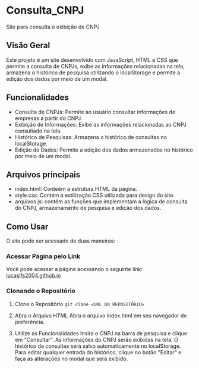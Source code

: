 # Consulta_CNPJ
Site para consulta e exibição de CNPJ


## Visão Geral
Este projeto é um site desenvolvido com JavaScript, HTML e CSS que permite a consulta de CNPJs, exibe as informações relacionadas na tela, armazena o histórico de pesquisa utilizando o localStorage e permite a edição dos dados por meio de um modal.

## Funcionalidades
+ Consulta de CNPJs: Permite ao usuário consultar informações de empresas a partir do CNPJ.
+ Exibição de Informações: Exibe as informações relacionadas ao CNPJ consultado na tela.
+ Histórico de Pesquisas: Armazena o histórico de consultas no localStorage.
+ Edição de Dados: Permite a edição dos dados armazenados no histórico por meio de um modal.

## Arquivos principais
+ index.html: Conteém a estrutura HTML da página.
+ style.css: Contém a estilização CSS utilizada para design do site.
+ arquivos js: contém as funções que implementam a lógica de consulta do CNPJ, armazenamento de pesquisa e edição dos dados.

## Como Usar

O site pode ser acessado de duas maneiras:

### Acessar Página pelo Link
Você pode acessar a página acessando o seguinte link: [lucaslfs2004.github.io](https://lucaslfs2004.github.io/)

### Clonando o Repositório
1. Clone o Repositório
```git clone <URL_DO_REPOSITÓRIO>```

1. Abra o Arquivo HTML
Abra o arquivo index.html em seu navegador de preferência.

1. Utilize as Funcionalidades
Insira o CNPJ na barra de pesquisa e clique em "Consultar".
As informações do CNPJ serão exibidas na tela.
O histórico de consultas será salvo automaticamente no localStorage.
Para editar qualquer entrada do histórico, clique no botão "Editar" e faça as alterações no modal que será exibido.